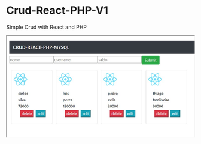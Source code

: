# Crud-React-PHP-V1
 Simple Crud with React and PHP

<img src="https://raw.githubusercontent.com/tsroliveira/Crud-React-PHP-V1/main/web/public/sample.jpg" alt="Minha Figura">
